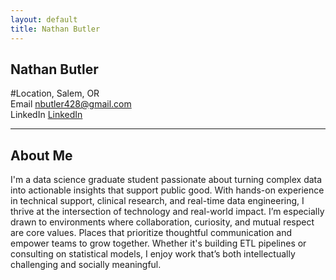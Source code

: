 ```yaml
---
layout: default
title: Nathan Butler
---
```


## Nathan Butler

#Location, Salem, OR  
Email [nbutler428@gmail.com](mailto:nbutler428@gmail.com)  
LinkedIn [LinkedIn](https://www.linkedin.com/in/nathan-r-butler/)

---

## About Me

I'm a data science graduate student passionate about turning complex data into actionable insights that support public good. With hands-on experience in technical support, clinical research, and real-time data engineering, I thrive at the intersection of technology and real-world impact. I’m especially drawn to environments where collaboration, curiosity, and mutual respect are core values. Places that prioritize thoughtful communication and empower teams to grow together. Whether it's building ETL pipelines or consulting on statistical models, I enjoy work that’s both intellectually challenging and socially meaningful.
